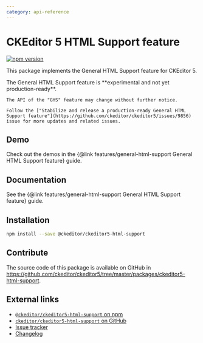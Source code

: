 ```yaml
---
category: api-reference
---
```


# CKEditor 5 HTML Support feature

[![npm version](https://badge.fury.io/js/%40ckeditor%2Fckeditor5-html-support.svg)](https://www.npmjs.com/package/@ckeditor/ckeditor5-html-support)

This package implements the General HTML Support feature for CKEditor 5.

<info-box>
	The General HTML Support feature is **experimental and not yet production-ready**.

	The API of the "GHS" feature may change without further notice.

	Follow the ["Stabilize and release a production-ready General HTML Support feature"](https://github.com/ckeditor/ckeditor5/issues/9856) issue for more updates and related issues.
</info-box>

## Demo

Check out the demos in the {@link features/general-html-support General HTML Support feature} guide.

## Documentation

See the {@link features/general-html-support General HTML Support feature} guide.

## Installation

```bash
npm install --save @ckeditor/ckeditor5-html-support
```

## Contribute

The source code of this package is available on GitHub in https://github.com/ckeditor/ckeditor5/tree/master/packages/ckeditor5-html-support.

## External links

* [`@ckeditor/ckeditor5-html-support` on npm](https://www.npmjs.com/package/@ckeditor/ckeditor5-html-support)
* [`ckeditor/ckeditor5-html-support` on GitHub](https://github.com/ckeditor/ckeditor5/tree/master/packages/ckeditor5-html-support)
* [Issue tracker](https://github.com/ckeditor/ckeditor5/issues)
* [Changelog](https://github.com/ckeditor/ckeditor5/blob/master/CHANGELOG.md)
